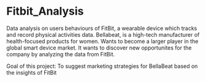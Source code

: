 # Fitbit_Analysis
Data analysis on users behaviours of FitBit, a wearable device which tracks and record physical activities data. 
Bellabeat, is a high-tech manufacturer of health-focused products for women. Wants to become a larger player in the global smart device market. It wants to discover new opportunites for the company by analyzing the data from FitBit. 

Goal of this project: To suggest marketing strategies for BellaBeat based on the insights of FitBit 


